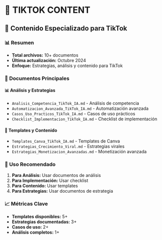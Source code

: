 # 📱 TIKTOK CONTENT
## 📁 Contenido Especializado para TikTok

### 📊 **Resumen**
- **Total archivos:** 10+ documentos
- **Última actualización:** Octubre 2024
- **Enfoque:** Estrategias, análisis y contenido para TikTok

### 🎯 **Documentos Principales**

#### 📊 **Análisis y Estrategias**
- `Analisis_Competencia_TikTok_IA.md` - Análisis de competencia
- `Automatizacion_Avanzada_TikTok_IA.md` - Automatización avanzada
- `Casos_Uso_Practicos_TikTok_IA.md` - Casos de uso prácticos
- `Checklist_Implementacion_TikTok_IA.md` - Checklist de implementación

#### 🎨 **Templates y Contenido**
- `Templates_Canva_TikTok_IA.md` - Templates de Canva
- `Estrategias_Crecimiento_Viral.md` - Estrategias virales
- `Estrategias_Monetizacion_Avanzadas.md` - Monetización avanzada

### 🎯 **Uso Recomendado**
1. **Para Análisis:** Usar documentos de análisis
2. **Para Implementación:** Usar checklist
3. **Para Contenido:** Usar templates
4. **Para Estrategias:** Usar documentos de estrategia

### 📈 **Métricas Clave**
- **Templates disponibles:** 5+
- **Estrategias documentadas:** 3+
- **Casos de uso:** 2+
- **Análisis completos:** 1+














